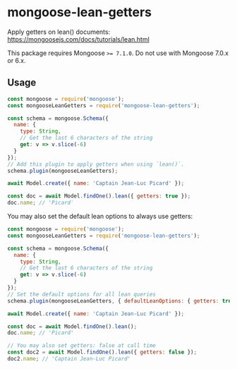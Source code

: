 # mongoose-lean-getters
Apply getters on lean() documents: https://mongoosejs.com/docs/tutorials/lean.html

This package requires Mongoose `>= 7.1.0`. Do not use with Mongoose 7.0.x or 6.x.

## Usage

```javascript
const mongoose = require('mongoose');
const mongooseLeanGetters = require('mongoose-lean-getters');

const schema = mongoose.Schema({
  name: {
    type: String,
    // Get the last 6 characters of the string
    get: v => v.slice(-6)
  }
});
// Add this plugin to apply getters when using `lean()`.
schema.plugin(mongooseLeanGetters);

await Model.create({ name: 'Captain Jean-Luc Picard' });

const doc = await Model.findOne().lean({ getters: true });
doc.name; // 'Picard'
```

You may also set the default lean options to always use getters:

```javascript
const mongoose = require('mongoose');
const mongooseLeanGetters = require('mongoose-lean-getters');

const schema = mongoose.Schema({
  name: {
    type: String,
    // Get the last 6 characters of the string
    get: v => v.slice(-6)
  }
});
// Set the default options for all lean queries
schema.plugin(mongooseLeanGetters, { defaultLeanOptions: { getters: true }});

await Model.create({ name: 'Captain Jean-Luc Picard' });

const doc = await Model.findOne().lean();
doc.name; // 'Picard'

// You may also set getters: false at call time
const doc2 = await Model.findOne().lean({ getters: false });
doc2.name; // 'Captain Jean-Luc Picard'
```

